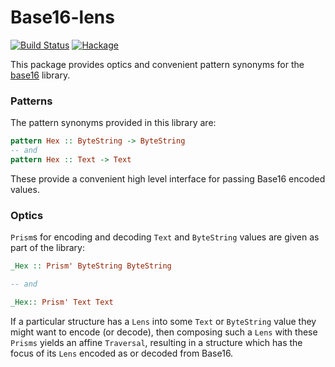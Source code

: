 # Base16-lens

[![Build Status](https://travis-ci.com/emilypi/base16-lens.svg?branch=master)](https://travis-ci.com/emilypi/base16-lens)
[![Hackage](https://img.shields.io/hackage/v/base16-lens.svg)](https://hackage.haskell.org/package/base16-lens)

This package provides optics and convenient pattern synonyms for the [base16](https://hackage.haskell.org/package/base16) library.

### Patterns

The pattern synonyms provided in this library are:

```haskell
pattern Hex :: ByteString -> ByteString
-- and
pattern Hex :: Text -> Text
```

These provide a convenient high level interface for passing Base16 encoded values.


### Optics

`Prism`s for encoding and decoding `Text` and `ByteString` values are given as part of the library:


```haskell
_Hex :: Prism' ByteString ByteString

-- and

_Hex:: Prism' Text Text
```

If a particular structure has a `Lens` into some `Text` or `ByteString` value they might want to encode (or decode), then composing such a `Lens` with these `Prisms` yields an affine `Traversal`, resulting in a structure which has the focus of its `Lens` encoded as or decoded from Base16.
